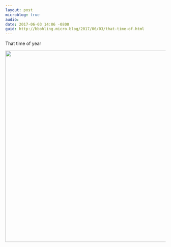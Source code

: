 ```yaml
---
layout: post
microblog: true
audio: 
date: 2017-06-03 14:06 -0800
guid: http://bbohling.micro.blog/2017/06/03/that-time-of.html
---
```

That time of year

<img src="http://bbohling.micro.blog/uploads/2017/126a5999c3.jpg" width="600" height="600" style="height: auto" />
